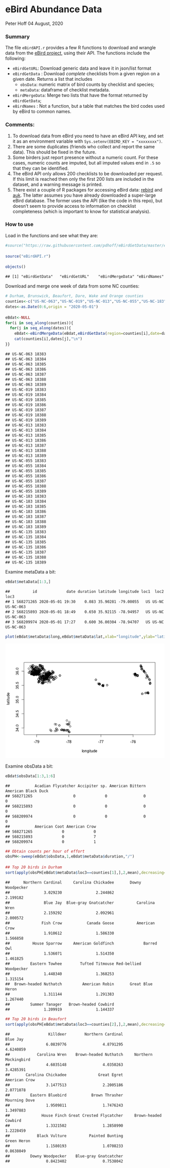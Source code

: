 eBird Abundance Data
================
Peter Hoff
04 August, 2020

### Summary

The file `eBirdAPI.r` provides a few R functions to download and wrangle
data from the [eBird
project](https://ebird.org/science/download-ebird-data-products), using
their API. The functions include the following:

  - `eBirdGetURL`: Download generic data and leave it in json/list
    format
  - `eBirdGetData` : Download *complete* checklists from a given region
    on a given date. Returns a list that includes
      - `obsData`: numeric matrix of bird counts by checklist and
        species;
      - `metaData`: dataframe of checklist metadata.
  - `eBirdMergeData`: Merge two lists that have the format returned by
    `eBirdGetData`;
  - `eBirdNames` : Not a function, but a table that matches the bird
    codes used by eBird to common names.

### Comments:

1)  To download data from eBird you need to have an eBird API key, and
    set it as an environment variable with `Sys.setenv(EBIRD_KEY =
    "xxxxxxxx")`.  
2)  There are some duplicates (friends who collect and report the same
    data). This should be fixed in the future.
3)  Some birders just report presence without a numeric count. For these
    cases, numeric counts are imputed, but all imputed values end in
    `.5` so that they can be identified.
4)  The eBird API only allows 200 checklists to be downloaded per
    request. If this limit is reached then only the first 200 lists are
    included in the dataset, and a warning message is printed.  
5)  There exist a couple of R packages for accessing eBird data:
    [rebird](https://github.com/ropensci/rebird) and
    [auk](https://github.com/CornellLabofOrnithology/auk/). The latter
    assumes you have already downloaded a super-large eBird database.
    The former uses the API (like the code in this repo), but doesn’t
    seem to provide access to information on checklist completeness
    (which is important to know for statistical analysis).

### How to use

Load in the functions and see what they are:

``` r
#source("https://raw.githubusercontent.com/pdhoff/eBirdGetData/master/eBirdAPI.r")

source("eBirdAPI.r")

objects()
```

    ## [1] "eBirdGetData"   "eBirdGetURL"    "eBirdMergeData" "eBirdNames"

Download and merge one week of data from some NC counties:

``` r
# Durham, Brunswick, Beaufort, Dare, Wake and Orange counties
counties<-c("US-NC-063","US-NC-019","US-NC-013","US-NC-055","US-NC-183","US-NC-135") 
dates<-as.Date(0:6,origin = "2020-05-01")

eBdat<-NULL
for(i in seq_along(counties)){
  for(j in seq_along(dates)){
    eBdat<-eBirdMergeData(eBdat,eBirdGetData(region=counties[i],date=dates[j]))
    cat(counties[i],dates[j],"\n")
}}
```

    ## US-NC-063 18383 
    ## US-NC-063 18384 
    ## US-NC-063 18385 
    ## US-NC-063 18386 
    ## US-NC-063 18387 
    ## US-NC-063 18388 
    ## US-NC-063 18389 
    ## US-NC-019 18383 
    ## US-NC-019 18384 
    ## US-NC-019 18385 
    ## US-NC-019 18386 
    ## US-NC-019 18387 
    ## US-NC-019 18388 
    ## US-NC-019 18389 
    ## US-NC-013 18383 
    ## US-NC-013 18384 
    ## US-NC-013 18385 
    ## US-NC-013 18386 
    ## US-NC-013 18387 
    ## US-NC-013 18388 
    ## US-NC-013 18389 
    ## US-NC-055 18383 
    ## US-NC-055 18384 
    ## US-NC-055 18385 
    ## US-NC-055 18386 
    ## US-NC-055 18387 
    ## US-NC-055 18388 
    ## US-NC-055 18389 
    ## US-NC-183 18383 
    ## US-NC-183 18384 
    ## US-NC-183 18385 
    ## US-NC-183 18386 
    ## US-NC-183 18387 
    ## US-NC-183 18388 
    ## US-NC-183 18389 
    ## US-NC-135 18383 
    ## US-NC-135 18384 
    ## US-NC-135 18385 
    ## US-NC-135 18386 
    ## US-NC-135 18387 
    ## US-NC-135 18388 
    ## US-NC-135 18389

Examine metaData a bit:

``` r
eBdat$metaData[1:3,]
```

    ##          id             date duration latitude longitude loc1  loc2      loc3
    ## 1 S68271265 2020-05-01 19:30    0.083 35.90281 -79.00055   US US-NC US-NC-063
    ## 2 S68215893 2020-05-01 18:49    0.650 35.92115 -78.94957   US US-NC US-NC-063
    ## 3 S68209974 2020-05-01 17:27    0.600 36.00304 -78.94707   US US-NC US-NC-063

``` r
plot(eBdat$metaData$long,eBdat$metaData$lat,xlab="longitude",ylab="latitude") 
```

![](README_files/figure-gfm/unnamed-chunk-3-1.png)<!-- -->

Examine obsData a bit:

``` r
eBdat$obsData[1:3,1:6] 
```

    ##           Acadian Flycatcher Accipiter sp. American Bittern American Black Duck
    ## S68271265                  0             0                0                   0
    ## S68215893                  0             0                0                   0
    ## S68209974                  0             0                0                   0
    ##           American Coot American Crow
    ## S68271265             0             0
    ## S68215893             0             7
    ## S68209974             0             1

``` r
## Obtain counts per hour of effort 
obsPH<-sweep(eBdat$obsData,1,eBdat$metaData$duration,"/") 

## Top 20 birds in Durham
sort(apply(obsPH[eBdat$metaData$loc3==counties[1],],2,mean),decreasing=TRUE)[1:20]  
```

    ##      Northern Cardinal     Carolina Chickadee       Downy Woodpecker 
    ##               3.029230               2.244862               2.199182 
    ##               Blue Jay  Blue-gray Gnatcatcher          Carolina Wren 
    ##               2.159292               2.092961               2.000572 
    ##              Fish Crow           Canada Goose          American Crow 
    ##               1.910612               1.586330               1.566858 
    ##          House Sparrow     American Goldfinch             Barred Owl 
    ##               1.536071               1.514350               1.461825 
    ##         Eastern Towhee        Tufted Titmouse Red-bellied Woodpecker 
    ##               1.448340               1.368253               1.315154 
    ##  Brown-headed Nuthatch         American Robin       Great Blue Heron 
    ##               1.311144               1.291383               1.267440 
    ##         Summer Tanager   Brown-headed Cowbird 
    ##               1.209919               1.144337

``` r
## Top 20 birds in Beaufort 
sort(apply(obsPH[eBdat$metaData$loc3==counties[2],],2,mean),decreasing=TRUE)[1:20]  
```

    ##                 Killdeer        Northern Cardinal                 Blue Jay 
    ##                6.0839776                4.8791295                4.6240859 
    ##            Carolina Wren    Brown-headed Nuthatch     Northern Mockingbird 
    ##                4.6035148                4.0350263                3.4285391 
    ##       Carolina Chickadee              Great Egret            American Crow 
    ##                3.1477513                2.2005186                2.0771078 
    ##         Eastern Bluebird           Brown Thrasher            Mourning Dove 
    ##                1.9509811                1.7476243                1.3497883 
    ##              House Finch Great Crested Flycatcher     Brown-headed Cowbird 
    ##                1.3321502                1.2858990                1.2228459 
    ##            Black Vulture          Painted Bunting              Green Heron 
    ##                1.1580193                1.0708233                0.8638049 
    ##         Downy Woodpecker    Blue-gray Gnatcatcher 
    ##                0.8423402                0.7538042
